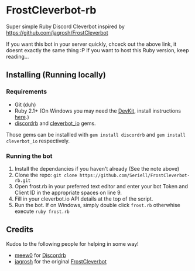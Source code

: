 # FrostCleverbot-rb
Super simple Ruby Discord Cleverbot inspired by https://github.com/jagrosh/FrostCleverbot

If you want this bot in your server quickly, chceck out the above link, it doesnt exactly the same thing :P
If you want to host this Ruby version, keep reading...

## Installing (Running locally)

### Requirements
- Git (duh)
- Ruby 2.1+ (On Windows you may need the [DevKit](http://rubyinstaller.org/downloads/), install instructions [here](https://github.com/oneclick/rubyinstaller/wiki/Development-Kit#quick-start).)
- [discordrb](https://github.com/meew0/discordrb) and [cleverbot_io](https://github.com/CleverbotIO/ruby-cleverbot.io) gems.

Those gems can be installled with `gem install discordrb` and `gem install cleverbot_io` respectively.

### Running the bot

1. Install the dependancies if you haven't already (See the note above)
2. Clone the repo: `git clone https://github.com/Seriell/FrostCleverbot-rb.git`
3. Open frost.rb in your preferred text editor and enter your bot Token and Client ID in the appropriate spaces on line 9.
4. Fill in your cleverbot.io API details at the top of the script.
5. Run the bot. If on Windows, simply double click `frost.rb` otherwhise execute `ruby frost.rb`

## Credits
Kudos to the following people for helping in some way!

- [meew0](https://github.com/meew0) for [Discordrb](https://github.com/meew0/discordrb)
- [jagrosh](https://github.com/jagrosh) for the original [FrostCleverbot](https://github.com/jagrosh/FrostCleverbot)
